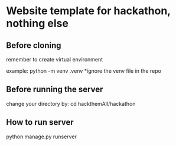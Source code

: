 # Website template for hackathon, nothing else
## Before cloning
remember to create virtual environment 

example: python -m venv .venv
*ignore the venv file in the repo
## Before running the server
change your directory by:
cd hackthemAll/hackathon
## How to run server
python manage.py runserver

